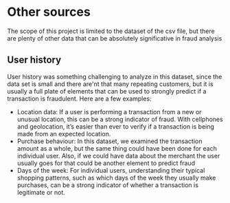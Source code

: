 # Other sources

  The scope of this project is limited to the dataset of the csv file, but there are plenty of other data that can be absolutely significative in fraud analysis

## User history

  User history was something challenging to analyze in this dataset, since the data set is small and there are'nt that many repeating customers, but it is usually a full plate of elements that can be used to strongly predict if a transaction is fraudulent. Here are a few examples:

- Location data: If a user is performing a transaction from a new or unusual location, this can be a strong indicator of fraud. With cellphones and geolocation, it’s easier than ever to verify if a transaction is being made from an expected location.
- Purchase behaviour: In this dataset, we examined the transaction amount as a whole, but the same thing could have been done for each individual user. Also, if we could have data about the merchant the user usually goes for that could be another element to predict fraud
- Days of the week: For individual users, understanding their typical shopping patterns, such as which days of the week they usually make purchases, can be a strong indicator of whether a transaction is legitimate or not.

